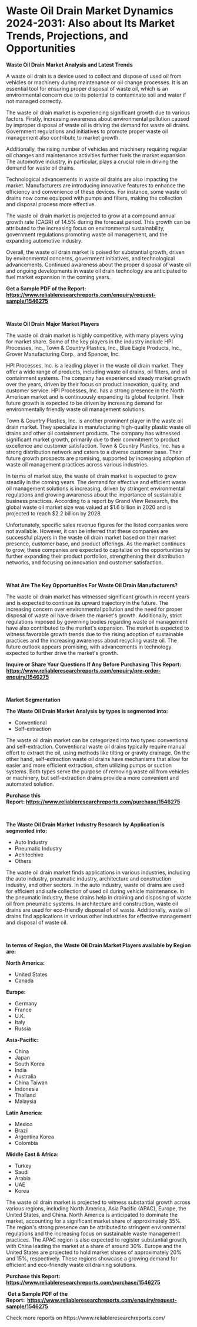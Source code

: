<p><h1>Waste Oil Drain Market Dynamics 2024-2031: Also about Its Market Trends, Projections, and Opportunities</h1></p><p><strong>Waste Oil Drain Market Analysis and Latest Trends</strong></p>
<p><p>A waste oil drain is a device used to collect and dispose of used oil from vehicles or machinery during maintenance or oil change processes. It is an essential tool for ensuring proper disposal of waste oil, which is an environmental concern due to its potential to contaminate soil and water if not managed correctly.</p><p>The waste oil drain market is experiencing significant growth due to various factors. Firstly, increasing awareness about environmental pollution caused by improper disposal of waste oil is driving the demand for waste oil drains. Government regulations and initiatives to promote proper waste oil management also contribute to market growth.</p><p>Additionally, the rising number of vehicles and machinery requiring regular oil changes and maintenance activities further fuels the market expansion. The automotive industry, in particular, plays a crucial role in driving the demand for waste oil drains.</p><p>Technological advancements in waste oil drains are also impacting the market. Manufacturers are introducing innovative features to enhance the efficiency and convenience of these devices. For instance, some waste oil drains now come equipped with pumps and filters, making the collection and disposal process more effective.</p><p>The waste oil drain market is projected to grow at a compound annual growth rate (CAGR) of 14.5% during the forecast period. This growth can be attributed to the increasing focus on environmental sustainability, government regulations promoting waste oil management, and the expanding automotive industry.</p><p>Overall, the waste oil drain market is poised for substantial growth, driven by environmental concerns, government initiatives, and technological advancements. Continued awareness about the proper disposal of waste oil and ongoing developments in waste oil drain technology are anticipated to fuel market expansion in the coming years.</p></p>
<p><strong>Get a Sample PDF of the Report:&nbsp; <a href="https://www.reliableresearchreports.com/enquiry/request-sample/1546275">https://www.reliableresearchreports.com/enquiry/request-sample/1546275</a></strong></p>
<p>&nbsp;</p>
<p><strong>Waste Oil Drain Major Market Players</strong></p>
<p><p>The waste oil drain market is highly competitive, with many players vying for market share. Some of the key players in the industry include HPI Processes, Inc., Town & Country Plastics, Inc., Blue Eagle Products, Inc., Grover Manufacturing Corp., and Spencer, Inc.</p><p>HPI Processes, Inc. is a leading player in the waste oil drain market. They offer a wide range of products, including waste oil drains, oil filters, and oil containment systems. The company has experienced steady market growth over the years, driven by their focus on product innovation, quality, and customer service. HPI Processes, Inc. has a strong presence in the North American market and is continuously expanding its global footprint. Their future growth is expected to be driven by increasing demand for environmentally friendly waste oil management solutions.</p><p>Town & Country Plastics, Inc. is another prominent player in the waste oil drain market. They specialize in manufacturing high-quality plastic waste oil drains and other oil containment products. The company has witnessed significant market growth, primarily due to their commitment to product excellence and customer satisfaction. Town & Country Plastics, Inc. has a strong distribution network and caters to a diverse customer base. Their future growth prospects are promising, supported by increasing adoption of waste oil management practices across various industries.</p><p>In terms of market size, the waste oil drain market is expected to grow steadily in the coming years. The demand for effective and efficient waste oil management solutions is increasing, driven by stringent environmental regulations and growing awareness about the importance of sustainable business practices. According to a report by Grand View Research, the global waste oil market size was valued at $1.6 billion in 2020 and is projected to reach $2.2 billion by 2028.</p><p>Unfortunately, specific sales revenue figures for the listed companies were not available. However, it can be inferred that these companies are successful players in the waste oil drain market based on their market presence, customer base, and product offerings. As the market continues to grow, these companies are expected to capitalize on the opportunities by further expanding their product portfolios, strengthening their distribution networks, and focusing on innovation and customer satisfaction.</p></p>
<p>&nbsp;</p>
<p><strong>What Are The Key Opportunities For Waste Oil Drain Manufacturers?</strong></p>
<p><p>The waste oil drain market has witnessed significant growth in recent years and is expected to continue its upward trajectory in the future. The increasing concern over environmental pollution and the need for proper disposal of waste oil have driven the market's growth. Additionally, strict regulations imposed by governing bodies regarding waste oil management have also contributed to the market's expansion. The market is expected to witness favorable growth trends due to the rising adoption of sustainable practices and the increasing awareness about recycling waste oil. The future outlook appears promising, with advancements in technology expected to further drive the market's growth.</p></p>
<p><strong>Inquire or Share Your Questions If Any Before Purchasing This Report: <a href="https://www.reliableresearchreports.com/enquiry/pre-order-enquiry/1546275">https://www.reliableresearchreports.com/enquiry/pre-order-enquiry/1546275</a></strong></p>
<p>&nbsp;</p>
<p><strong>Market Segmentation</strong></p>
<p><strong>The Waste Oil Drain Market Analysis by types is segmented into:</strong></p>
<p><ul><li>Conventional</li><li>Self-extraction</li></ul></p>
<p><p>The waste oil drain market can be categorized into two types: conventional and self-extraction. Conventional waste oil drains typically require manual effort to extract the oil, using methods like tilting or gravity drainage. On the other hand, self-extraction waste oil drains have mechanisms that allow for easier and more efficient extraction, often utilizing pumps or suction systems. Both types serve the purpose of removing waste oil from vehicles or machinery, but self-extraction drains provide a more convenient and automated solution.</p></p>
<p><strong>Purchase this Report:&nbsp;<a href="https://www.reliableresearchreports.com/purchase/1546275">https://www.reliableresearchreports.com/purchase/1546275</a></strong></p>
<p>&nbsp;</p>
<p><strong>The Waste Oil Drain Market Industry Research by Application is segmented into:</strong></p>
<p><ul><li>Auto Industry</li><li>Pneumatic Industry</li><li>Achitechive</li><li>Others</li></ul></p>
<p><p>The waste oil drain market finds applications in various industries, including the auto industry, pneumatic industry, architecture and construction industry, and other sectors. In the auto industry, waste oil drains are used for efficient and safe collection of used oil during vehicle maintenance. In the pneumatic industry, these drains help in draining and disposing of waste oil from pneumatic systems. In architecture and construction, waste oil drains are used for eco-friendly disposal of oil waste. Additionally, waste oil drains find applications in various other industries for effective management and disposal of waste oil.</p></p>
<p>&nbsp;</p>
<p><strong>In terms of Region, the Waste Oil Drain Market Players available by Region are:</strong></p>
<p>
    <p> <strong> North America: </strong>
        <ul>
            <li>United States</li>
            <li>Canada</li>
        </ul>
        </p> 
    <p> <strong> Europe: </strong>
        <ul>
            <li>Germany</li>
            <li>France</li>
            <li>U.K.</li>
            <li>Italy</li>
            <li>Russia</li>
        </ul>
        </p> 
    <p> <strong> Asia-Pacific: </strong>
        <ul>
            <li>China</li>
            <li>Japan</li>
            <li>South Korea</li>
            <li>India</li>
            <li>Australia</li>
            <li>China Taiwan</li>
            <li>Indonesia</li>
            <li>Thailand</li>
            <li>Malaysia</li>
        </ul>
        </p> 
    <p> <strong> Latin America: </strong>
        <ul>
            <li>Mexico</li>
            <li>Brazil</li>
            <li>Argentina Korea</li>
            <li>Colombia</li>
        </ul>
        </p> 
    <p> <strong> Middle East & Africa: </strong>
        <ul>
            <li>Turkey</li>
            <li>Saudi</li>
            <li>Arabia</li>
            <li>UAE</li>
            <li>Korea</li>
        </ul>
    </p>
    </p>
<p><p>The waste oil drain market is projected to witness substantial growth across various regions, including North America, Asia Pacific (APAC), Europe, the United States, and China. North America is anticipated to dominate the market, accounting for a significant market share of approximately 35%. The region's strong presence can be attributed to stringent environmental regulations and the increasing focus on sustainable waste management practices. The APAC region is also expected to register substantial growth, with China leading the market at a share of around 30%. Europe and the United States are projected to hold market shares of approximately 20% and 15%, respectively. These regions showcase a growing demand for efficient and eco-friendly waste oil draining solutions.</p></p>
<p><strong>Purchase this Report: <a href="https://www.reliableresearchreports.com/purchase/1546275">https://www.reliableresearchreports.com/purchase/1546275</a></strong></p>
<p>&nbsp;<strong>Get a Sample PDF of the Report:&nbsp;&nbsp;<a href="https://www.reliableresearchreports.com/enquiry/request-sample/1546275">https://www.reliableresearchreports.com/enquiry/request-sample/1546275</a></strong></p>
<p><strong></strong></p>
<p>Check more reports on https://www.reliableresearchreports.com/</p>